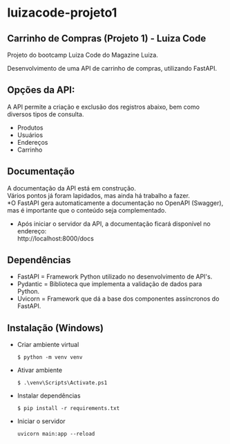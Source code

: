 # luizacode-projeto1
## Carrinho de Compras (Projeto 1) - Luiza Code
Projeto do bootcamp Luiza Code do Magazine Luiza.

Desenvolvimento de uma API de carrinho de compras, utilizando FastAPI.

## Opções da API:
A API permite a criação e exclusão dos registros abaixo, bem como diversos tipos de consulta.
* Produtos
* Usuários
* Endereços
* Carrinho

## Documentação
A documentação da API está em construção.</br>
Vários pontos já foram lapidados, mas ainda há trabalho a fazer.</br>
*O FastAPI gera automaticamente a documentação no OpenAPI (Swagger),</br>
mas é importante que o conteúdo seja complementado.
* Após iniciar o servidor da API, a documentação ficará disponível no endereço:</br>
http://localhost:8000/docs

## Dependências
* FastAPI = Framework Python utilizado no desenvolvimento de API's.
* Pydantic = Biblioteca que implementa a validação de dados para Python.
* Uvicorn = Framework que dá a base dos componentes assíncronos do FastAPI.

## Instalação (Windows)
* Criar ambiente virtual
    ```
    $ python -m venv venv
    ```
* Ativar ambiente

    ```
    $ .\venv\Scripts\Activate.ps1
   ```
* Instalar dependências
     ```
     $ pip install -r requirements.txt
     ```
* Iniciar o servidor
    ```
    uvicorn main:app --reload
    ```